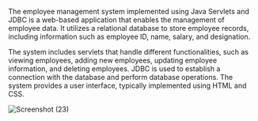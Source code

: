The employee management system implemented using Java Servlets and JDBC is a web-based application that enables the management of employee data. It utilizes a relational database to store employee records, including information such as employee ID, name, salary, and designation. 

The system includes servlets that handle different functionalities, such as viewing employees, adding new employees, updating employee information, and deleting employees. JDBC is used to establish a connection with the database and perform database operations. The system provides a user interface, typically implemented using HTML and CSS.


![Screenshot (23)](https://github.com/Bezag21/EmployeeManagement/assets/120325853/f6a3ddbb-9316-4823-a96b-783397f6e639)
